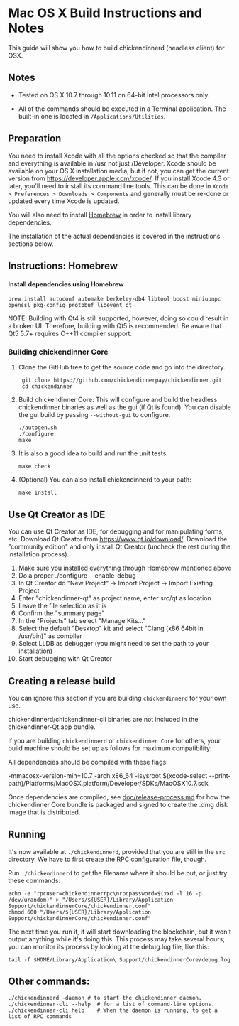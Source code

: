 Mac OS X Build Instructions and Notes
====================================
This guide will show you how to build chickendinnerd (headless client) for OSX.

Notes
-----

* Tested on OS X 10.7 through 10.11 on 64-bit Intel processors only.

* All of the commands should be executed in a Terminal application. The
built-in one is located in `/Applications/Utilities`.

Preparation
-----------

You need to install Xcode with all the options checked so that the compiler
and everything is available in /usr not just /Developer. Xcode should be
available on your OS X installation media, but if not, you can get the
current version from https://developer.apple.com/xcode/. If you install
Xcode 4.3 or later, you'll need to install its command line tools. This can
be done in `Xcode > Preferences > Downloads > Components` and generally must
be re-done or updated every time Xcode is updated.

You will also need to install [Homebrew](http://brew.sh) in order to install library
dependencies.

The installation of the actual dependencies is covered in the instructions
sections below.

Instructions: Homebrew
----------------------

#### Install dependencies using Homebrew

    brew install autoconf automake berkeley-db4 libtool boost miniupnpc openssl pkg-config protobuf libevent qt

NOTE: Building with Qt4 is still supported, however, doing so could result in a broken UI. Therefore, building with Qt5 is recommended. Be aware that Qt5 5.7+ requires C++11 compiler support.

### Building chickendinner Core

1. Clone the GitHub tree to get the source code and go into the directory.

        git clone https://github.com/chickendinnerpay/chickendinner.git
        cd chickendinner

2.  Build chickendinner Core:
    This will configure and build the headless chickendinner binaries as well as the gui (if Qt is found).
    You can disable the gui build by passing `--without-gui` to configure.

        ./autogen.sh
        ./configure
        make

3.  It is also a good idea to build and run the unit tests:

        make check

4.  (Optional) You can also install chickendinnerd to your path:

        make install

Use Qt Creator as IDE
------------------------
You can use Qt Creator as IDE, for debugging and for manipulating forms, etc.
Download Qt Creator from https://www.qt.io/download/. Download the "community edition" and only install Qt Creator (uncheck the rest during the installation process).

1. Make sure you installed everything through Homebrew mentioned above
2. Do a proper ./configure --enable-debug
3. In Qt Creator do "New Project" -> Import Project -> Import Existing Project
4. Enter "chickendinner-qt" as project name, enter src/qt as location
5. Leave the file selection as it is
6. Confirm the "summary page"
7. In the "Projects" tab select "Manage Kits..."
8. Select the default "Desktop" kit and select "Clang (x86 64bit in /usr/bin)" as compiler
9. Select LLDB as debugger (you might need to set the path to your installation)
10. Start debugging with Qt Creator

Creating a release build
------------------------
You can ignore this section if you are building `chickendinnerd` for your own use.

chickendinnerd/chickendinner-cli binaries are not included in the chickendinner-Qt.app bundle.

If you are building `chickendinnerd` or `chickendinner Core` for others, your build machine should be set up
as follows for maximum compatibility:

All dependencies should be compiled with these flags:

 -mmacosx-version-min=10.7
 -arch x86_64
 -isysroot $(xcode-select --print-path)/Platforms/MacOSX.platform/Developer/SDKs/MacOSX10.7.sdk

Once dependencies are compiled, see [doc/release-process.md](release-process.md) for how the chickendinner Core
bundle is packaged and signed to create the .dmg disk image that is distributed.

Running
-------

It's now available at `./chickendinnerd`, provided that you are still in the `src`
directory. We have to first create the RPC configuration file, though.

Run `./chickendinnerd` to get the filename where it should be put, or just try these
commands:

    echo -e "rpcuser=chickendinnerrpc\nrpcpassword=$(xxd -l 16 -p /dev/urandom)" > "/Users/${USER}/Library/Application Support/chickendinnerCore/chickendinner.conf"
    chmod 600 "/Users/${USER}/Library/Application Support/chickendinnerCore/chickendinner.conf"

The next time you run it, it will start downloading the blockchain, but it won't
output anything while it's doing this. This process may take several hours;
you can monitor its process by looking at the debug.log file, like this:

    tail -f $HOME/Library/Application\ Support/chickendinnerCore/debug.log

Other commands:
-------

    ./chickendinnerd -daemon # to start the chickendinner daemon.
    ./chickendinner-cli --help  # for a list of command-line options.
    ./chickendinner-cli help    # When the daemon is running, to get a list of RPC commands
